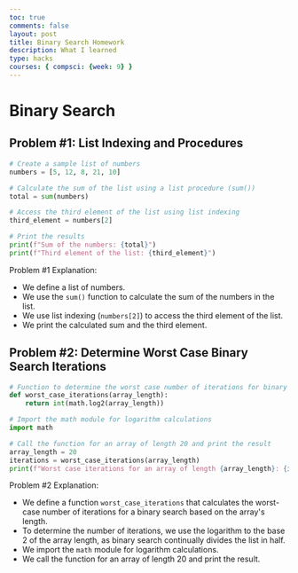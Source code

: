 ```yaml
---
toc: true
comments: false
layout: post
title: Binary Search Homework
description: What I learned
type: hacks
courses: { compsci: {week: 9} }
---
```

# Binary Search

## Problem #1: List Indexing and Procedures

```python
# Create a sample list of numbers
numbers = [5, 12, 8, 21, 10]

# Calculate the sum of the list using a list procedure (sum())
total = sum(numbers)

# Access the third element of the list using list indexing
third_element = numbers[2]

# Print the results
print(f"Sum of the numbers: {total}")
print(f"Third element of the list: {third_element}")
```

Problem #1 Explanation:
- We define a list of numbers.
- We use the `sum()` function to calculate the sum of the numbers in the list.
- We use list indexing (`numbers[2]`) to access the third element of the list.
- We print the calculated sum and the third element.

## Problem #2: Determine Worst Case Binary Search Iterations

```python
# Function to determine the worst case number of iterations for binary search
def worst_case_iterations(array_length):
    return int(math.log2(array_length))

# Import the math module for logarithm calculations
import math

# Call the function for an array of length 20 and print the result
array_length = 20
iterations = worst_case_iterations(array_length)
print(f"Worst case iterations for an array of length {array_length}: {iterations}")
```

Problem #2 Explanation:
- We define a function `worst_case_iterations` that calculates the worst-case number of iterations for a binary search based on the array's length.
- To determine the number of iterations, we use the logarithm to the base 2 of the array length, as binary search continually divides the list in half.
- We import the `math` module for logarithm calculations.
- We call the function for an array of length 20 and print the result.